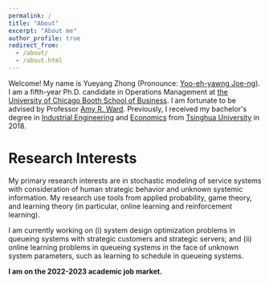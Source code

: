 ```yaml
---
permalink: /
title: "About"
excerpt: "About me"
author_profile: true
redirect_from: 
  - /about/
  - /about.html
---
```


Welcome! My name is Yueyang Zhong (Pronounce: [Yoo-eh-yawng Joe-ng](https://translate.google.com/?hl=en&tab=TT&sl=en&tl=zh-CN&text=Yueyang%20Zhong&op=translate)). I am a fifth-year Ph.D. candidate in Operations Management at [the University of Chicago Booth School of Business](https://www.chicagobooth.edu). I am fortunate to be advised by Professor [Amy R. Ward](https://voices.uchicago.edu/amyward). Previously, I received my bachelor's degree in [Industrial Engineering](https://www.ie.tsinghua.edu.cn/eng) and [Economics](https://www.sem.tsinghua.edu.cn/en) from [Tsinghua University](https://www.tsinghua.edu.cn/en) in 2018.  

# Research Interests
My primary research interests are in stochastic modeling of service systems with consideration of human strategic behavior and unknown systemic information. My research use tools from applied probability, game theory, and learning theory (in particular, online learning and reinforcement learning). 

I am currently working on (i) system design optimization problems in queueing systems with strategic customers and strategic servers; and (ii) online learning problems in queueing systems in the face of unknown system parameters, such as learning to schedule in queueing systems. 

**I am on the 2022-2023 academic job market.**
